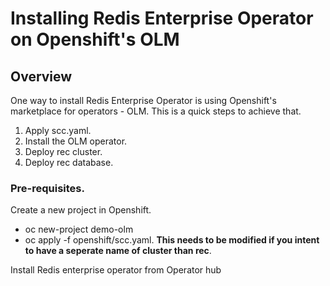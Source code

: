 # Installing Redis Enterprise Operator on Openshift's OLM
## Overview
One way to install Redis Enterprise Operator is using Openshift's marketplace for operators - OLM.
This is a quick steps to achieve that. 
  1. Apply scc.yaml. 
  2. Install the OLM operator. 
  3. Deploy rec cluster. 
  4. Deploy rec database. 

### Pre-requisites. 
 Create a new project in Openshift. 
   * oc new-project demo-olm
   * oc apply -f openshift/scc.yaml. **This needs to be modified if you intent to have a seperate name of cluster than rec**. 
 
 Install Redis enterprise operator from Operator hub 
